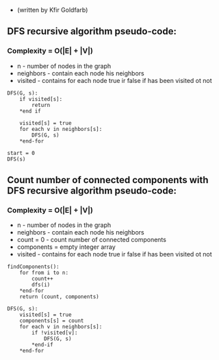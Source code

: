 * (written by Kfir Goldfarb)

## DFS recursive algorithm pseudo-code:
### Complexity = O(|E| + |V|)

* n - number of nodes in the graph
* neighbors - contain each node his neighbors
* visited - contains for each node true ir false if has been visited ot not

```
DFS(G, s):
    if visited[s]:
        return
    *end if
    
    visited[s] = true
    for each v in neighbors[s]:
        DFS(G, s)
    *end-for
        
start = 0
DFS(s)
```

## Count number of connected components with DFS recursive algorithm pseudo-code:
### Complexity = O(|E| + |V|)

* n - number of nodes in the graph
* neighbors - contain each node his neighbors
* count = 0 - count number of connected components
* components = empty integer array
* visited - contains for each node true ir false if has been visited ot not

```
findComponents():
    for from i to n:
        count++
        dfs(i)
    *end-for
    return (count, components)

DFS(G, s):
    visited[s] = true
    components[s] = count
    for each v in neighbors[s]:
        if !visited[v]:
            DFS(G, s)
        *end-if
    *end-for
```
